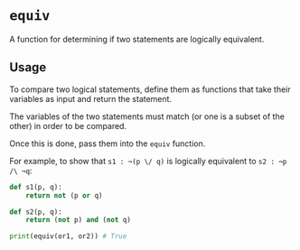 # `equiv`

A function for determining if two statements are logically equivalent.

## Usage

To compare two logical statements, define them as functions that take their variables as input and return the statement.

The variables of the two statements must match (or one is a subset of the other) in order to be compared. 

Once this is done, pass them into the `equiv` function.

For example, to show that `s1 : ¬(p \/ q)` is logically equivalent to `s2 : ¬p /\ ¬q`:

```python
def s1(p, q):
    return not (p or q)

def s2(p, q):
    return (not p) and (not q)

print(equiv(or1, or2)) # True
```
